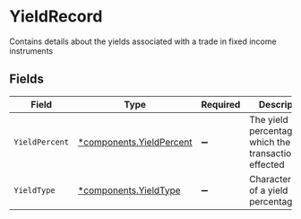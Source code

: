 # YieldRecord

Contains details about the yields associated with a trade in fixed income instruments


## Fields

| Field                                                               | Type                                                                | Required                                                            | Description                                                         | Example                                                             |
| ------------------------------------------------------------------- | ------------------------------------------------------------------- | ------------------------------------------------------------------- | ------------------------------------------------------------------- | ------------------------------------------------------------------- |
| `YieldPercent`                                                      | [*components.YieldPercent](../../models/components/yieldpercent.md) | :heavy_minus_sign:                                                  | The yield percentage at which the transaction was effected          | {<br/>"value": "0.25"<br/>}                                         |
| `YieldType`                                                         | [*components.YieldType](../../models/components/yieldtype.md)       | :heavy_minus_sign:                                                  | Characterization of a yield percentage                              | YIELD_TO_CALL                                                       |